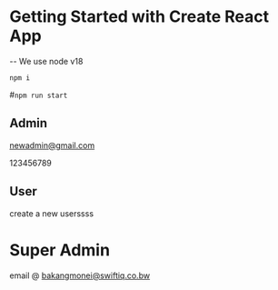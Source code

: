 # Getting Started with Create React App

-- We use node v18

`npm i`

#`npm run start`

## Admin
newadmin@gmail.com


123456789

## User
create a new userssss

# Super Admin

email @ bakangmonei@swiftiq.co.bw
